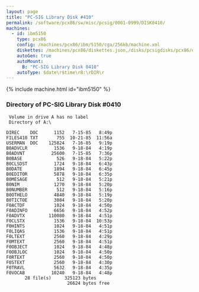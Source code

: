 ```yaml
---
layout: page
title: "PC-SIG Library Disk #410"
permalink: /software/pcx86/sw/misc/pcsig/0001-0999/DISK0410/
machines:
  - id: ibm5150
    type: pcx86
    config: /machines/pcx86/ibm/5150/cga/256kb/machine.xml
    diskettes: /machines/pcx86/diskettes.json,/disks/pcsigdisks/pcx86/diskettes.json
    autoGen: true
    autoMount:
      B: "PC-SIG Library Disk 0410"
    autoType: $date\r$time\rB:\rDIR\r
---
```


{% include machine.html id="ibm5150" %}

### Directory of PC-SIG Library Disk #0410

     Volume in drive A has no label
     Directory of A:\

    DIREC    DOC      1152   7-15-85   8:49p
    FILES410 TXT       755  10-21-85  11:56a
    USERMAN  DOC    125824   7-16-85   9:19p
    B0ADVCLR          1536   9-18-84   4:19p
    B0ADVNT          25600   7-15-85   7:36p
    B0BASE             526   9-18-84   5:22p
    B0CLSDST          1724   9-18-84   6:43p
    B0DATE            1894   9-18-84   6:45p
    B0EDITOR          5878   9-18-84   6:35p
    B0MESAGE           512   9-18-84   5:21p
    B0NIM             1270   9-18-84   5:20p
    B0NUMBER           512   9-18-84   5:16p
    B0OTHELO          4840   9-18-84   5:19p
    B0TICTOE          3084   9-18-84   5:20p
    F0ACTDF           1024   9-18-84   4:50p
    F0ADINFO          6656   9-18-84   4:52p
    F0ADVTX         110080   9-18-84   4:51p
    F0CLSTX           1536   9-18-84  10:53p
    F0HINTS           1024   9-18-84   4:51p
    F0LIQAS           1536   9-18-84   4:51p
    F0LTEXT           2560   9-18-84   4:29p
    F0MTEXT           2560   9-18-84   4:51p
    F0OBJECT          1024   9-18-84   4:48p
    F0OBJLOC          1024   9-18-84   4:50p
    F0RTEXT           2560   9-18-84   4:50p
    F0STEXT           2560   9-18-84   4:30p
    F0TRAVL           5632   9-18-84   4:35p
    F0VOCAB          10240   9-18-84   4:48p
           28 file(s)     325123 bytes
                           26624 bytes free
